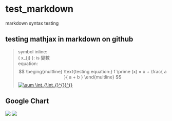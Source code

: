 <script type="text/javascript" src="http://cdn.mathjax.org/mathjax/latest/MathJax.js?config=default"></script>

# test_markdown
markdown syntax testing

## testing mathjax in markdown on github
> symbol inline:  
  \( x_{j} \): is 變數  
> equation:  
  $$
  \beging{multline}
  \text{testing equation:} f \prime (x) = x + \frac{ a }{ a + b }
  \end{multline}
  $$
<a href="https://www.codecogs.com/eqnedit.php?latex=\sum&space;\int_{\int_{}^{}}^{}" target="_blank"><img src="https://latex.codecogs.com/gif.latex?\sum&space;\int_{\int_{}^{}}^{}" title="\sum \int_{\int_{}^{}}^{}" /></a>
## Google Chart
<img src="http://chart.googleapis.com/chart?cht=tx&chl=\Large x=\frac{-b\pm\sqrt{b^2-4ac}}{2a}" style="border:none;">
<img src="http://chart.googleapis.com/chart?cht=tx&chl= 在此插入Latex公式" style="border:none;">



